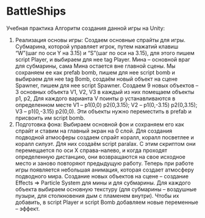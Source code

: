 # BattleShips
Учебная практика
Алгоритм создания данной игры на Unity:
1.	Реализация основы игры: Создаем основные спрайты для игры. Субмарина, которой управляет игрок, путем нажатий клавиш “W”(шаг по оси Y на 3.15) и “S”(шаг по оси на 3.15), для этого пишем script Player, и выбираем для нее tag Player. Мина – основной враг для субмарины, сама Мина остается вне главной сцены. Мы сохраняем ее как prefab bomb, пишем для нее script bomb и выбираем для нее tag Bomb, создаём новый объект на сцене Spawner, пишем для нее script Spawner. Создаем 9 новых объектов – 3 основных объекта V1, V2, V3 в каждый из них помещаем объекты p1, p2, Для каждого варианта V поинты p устанавливаются в определенном месте V1 – p1(0,0) p2(0,3.15); V2 – p1(0,-3.15) p2(0,3.15); V3 – p1(0,-3.15) p2(0,0). Эти объекты нужно переместить в prefab и присвоить им script bomb.
2.	  Подготовка фона: Выбираем основной фон и сохраняем его как спрайт и ставим на главный экран на 0 слой. Для создания подводной атмосферы создаем спрайт коралл, коралл посветлее и коралл силуэт. Для них создаём script paralax. С этим скриптом они перемещается по оси X справа-налево, и когда проходят определенную дистанцию, они возвращаются  на свое исходное место и заново повторяют предыдущую работу. Теперь при работе игры появляется небольшая анимация, которая создает атмосферу подводного мира.  Создание новых объектов на сцене – создание Effects => Particle System для мины и для субмарины. Для каждого объекта выбираем основную текстуру (для субмарины – воздушные пузыри, для столкновения дым с пламенем внутри). Чтобы их добавить, в script Player и script Bomb добавляем новые переменные – эффект.

